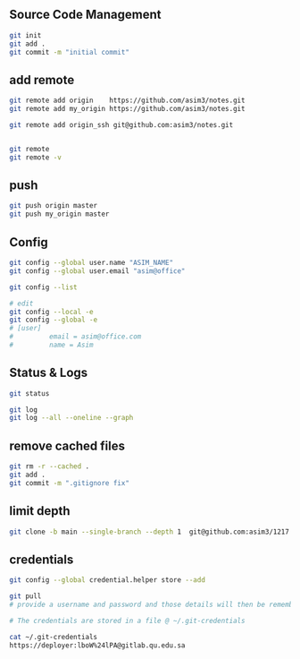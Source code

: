 ## Source Code Management
```bash
git init
git add .
git commit -m "initial commit"
```

## add remote
```bash
git remote add origin    https://github.com/asim3/notes.git
git remote add my_origin https://github.com/asim3/notes.git

git remote add origin_ssh git@github.com:asim3/notes.git


git remote
git remote -v
```

## push
```bash
git push origin master
git push my_origin master
```


## Config
```bash
git config --global user.name "ASIM_NAME"
git config --global user.email "asim@office"

git config --list

# edit
git config --local -e
git config --global -e
# [user]
#         email = asim@office.com
#         name = Asim
```


## Status & Logs
```bash
git status

git log
git log --all --oneline --graph
```


## remove cached files
```bash
git rm -r --cached .
git add .
git commit -m ".gitignore fix"
```


## limit depth
```bash
git clone -b main --single-branch --depth 1  git@github.com:asim3/1217.git
```


## credentials
```bash
git config --global credential.helper store --add

git pull
# provide a username and password and those details will then be remembered later. 

# The credentials are stored in a file @ ~/.git-credentials

cat ~/.git-credentials
https://deployer:lboW%24lPA@gitlab.qu.edu.sa
```
